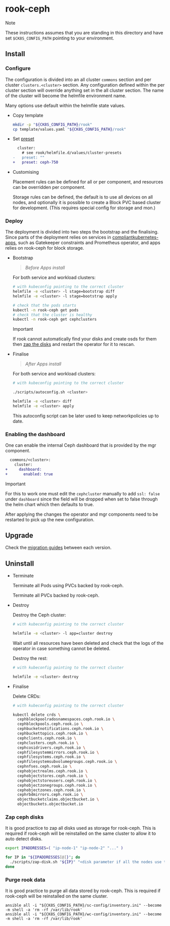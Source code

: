 # rook-ceph

> [!NOTE]
> These instructions assumes that you are standing in this directory and have set `$CK8S_CONFIG_PATH` pointing to your environment.

## Install

### Configure

The configuration is divided into an all cluster `commons` section and per cluster `clusters.<cluster>` section.
Any configuration defined within the per cluster section will override anything set in the all cluster section.
The name of the cluster will become the helmfile environment name.

Many options use default within the helmfile state values.

- Copy template

  ```bash
  mkdir -p "${CK8S_CONFIG_PATH}/rook"
  cp template/values.yaml "${CK8S_CONFIG_PATH}/rook"
  ```

- Set [preset](helmfile.d/values/cluster-presets)

  ```diff
    cluster:
      # see rook/helmfile.d/values/cluster-presets
  -   preset: ""
  +   preset: ceph-750
  ```

- Customising

  Placement rules can be defined for all or per component, and resources can be overridden per component.

  Storage rules can be defined, the default is to use all devices on all nodes, and optionally it is possible to create a Block PVC based cluster for development.
  (This requires special config for storage and mon.)

### Deploy

The deployment is divided into two steps the bootstrap and the finalising.
Since parts of the deployment relies on services in [compliantkubernetes-apps](https://github.com/elastisys/compliantkubernetes-apps/), such as Gatekeeper constraints and Prometheus operator, and apps relies on rook-ceph for block storage.

- Bootstrap

  > _Before Apps install_

  For both service and workload clusters:

  ```bash
  # with kubeconfig pointing to the correct cluster
  helmfile -e <cluster> -l stage=bootstrap diff
  helmfile -e <cluster> -l stage=bootstrap apply

  # check that the pods starts
  kubectl -n rook-ceph get pods
  # check that the cluster is healthy
  kubectl -n rook-ceph get cephclusters
  ```

  > [!IMPORTANT]
  > If rook cannot automatically find your disks and create osds for them then [zap the disks](#zap-ceph-disks) and restart the operator for it to rescan.

- Finalise

  > _After Apps install_

  For both service and workload clusters:

  ```bash
  # with kubeconfig pointing to the correct cluster

  ./scripts/autoconfig.sh <cluster>

  helmfile -e <cluster> diff
  helmfile -e <cluster> apply
  ```

  This autoconfig script can be later used to keep networkpolicies up to date.

### Enabling the dashboard

One can enable the internal Ceph dashboard that is provided by the mgr component.

```diff
  commons/<cluster>:
    cluster:
+     dashboard:
+       enabled: true
```

> [!IMPORTANT]
> For this to work one must edit the `cephcluster` manually to add `ssl: false` under `dashboard` since the field will be dropped when set to false through the helm chart which then defaults to true.

After applying the changes the operator and mgr components need to be restarted to pick up the new configuration.

## Upgrade

Check the [migration guides](migration) between each version.

## Uninstall

- Terminate

  Terminate all Pods using PVCs backed by rook-ceph.

  Terminate all PVCs backed by rook-ceph.

- Destroy

  Destroy the Ceph cluster:

  ```bash
  # with kubeconfig pointing to the correct cluster

  helmfile -e <cluster> -l app=cluster destroy
  ```

  Wait until all resources have been deleted and check that the logs of the operator in case something cannot be deleted.

  Destroy the rest:

  ```bash
  # with kubeconfig pointing to the correct cluster

  helmfile -e <cluster> destroy
  ```

- Finalise

  Delete CRDs:

  ```bash
  # with kubeconfig pointing to the correct cluster

  kubectl delete crds \
    cephblockpoolradosnamespaces.ceph.rook.io \
    cephblockpools.ceph.rook.io \
    cephbucketnotifications.ceph.rook.io \
    cephbuckettopics.ceph.rook.io \
    cephclients.ceph.rook.io \
    cephclusters.ceph.rook.io \
    cephcosidrivers.ceph.rook.io \
    cephfilesystemmirrors.ceph.rook.io \
    cephfilesystems.ceph.rook.io \
    cephfilesystemsubvolumegroups.ceph.rook.io \
    cephnfses.ceph.rook.io \
    cephobjectrealms.ceph.rook.io \
    cephobjectstores.ceph.rook.io \
    cephobjectstoreusers.ceph.rook.io \
    cephobjectzonegroups.ceph.rook.io \
    cephobjectzones.ceph.rook.io \
    cephrbdmirrors.ceph.rook.io \
    objectbucketclaims.objectbucket.io \
    objectbuckets.objectbucket.io
  ```

### Zap ceph disks

It is good practice to zap all disks used as storage for rook-ceph.
This is required if rook-ceph will be reinstalled on the same cluster to allow it to auto detect disks.

```bash
export IPADDRESSES=( "ip-node-1" "ip-node-2" "..." )

for IP in "${IPADDRESSES[@]}"; do
  ./scripts/zap-disk.sh "${IP}" "<disk parameter if all the nodes use the same: eg. sdX(x) or vdX(x)>"
done
```

### Purge rook data

It is good practice to purge all data stored by rook-ceph.
This is required if rook-ceph will be reinstalled on the same cluster.

```console
ansible all -i "${CK8S_CONFIG_PATH}/sc-config/inventory.ini" --become -m shell -a 'rm -rf /var/lib/rook'
ansible all -i "${CK8S_CONFIG_PATH}/wc-config/inventory.ini" --become -m shell -a 'rm -rf /var/lib/rook'
```
